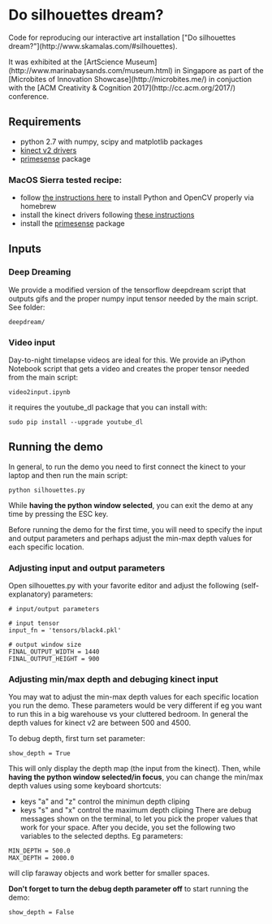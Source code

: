 # Do silhouettes dream?
<p>Code for reproducing our interactive art installation ["Do silhouettes dream?"](http://www.skamalas.com/#silhouettes). </p>

<p>It was exhibited at the [ArtScience Museum](http://www.marinabaysands.com/museum.html) in Singapore as part of the [Microbites of Innovation Showcase](http://microbites.me/) in conjuction with the [ACM Creativity & Cognition 2017](http://cc.acm.org/2017/) conference.</p>

## Requirements
* python 2.7 with numpy, scipy and matplotlib packages
* [kinect v2 drivers](https://github.com/OpenKinect/libfreenect2/)
* [primesense](https://pypi.python.org/pypi/primesense) package

### MacOS Sierra tested recipe:
* follow [the instructions here](http://www.pyimagesearch.com/2016/12/19/install-opencv-3-on-macos-with-homebrew-the-easy-way/) to install Python and OpenCV properly via homebrew
* install the kinect drivers following [these instructions](https://github.com/OpenKinect/libfreenect2/blob/master/README.md#mac-osx)
* install the [primesense](https://pypi.python.org/pypi/primesense) package

## Inputs

### Deep Dreaming
We provide a modified version of the tensorflow deepdream script that outputs gifs and the proper numpy input tensor needed by the main script. See folder:
```
deepdream/
```

### Video input
Day-to-night timelapse videos are ideal for this. We provide an iPython Notebook script that gets a video and creates the proper tensor needed from the main script:

```
video2input.ipynb
```

it requires the youtube_dl package that you can install with:

```
sudo pip install --upgrade youtube_dl
```


## Running the demo

In general, to run the demo you need to first connect the kinect to your laptop and then run the main script:
```
python silhouettes.py
```
While **having the python window selected**, you can exit the demo at any time by pressing the ESC key.

Before running the demo for the first time, you will need to specify the input and output parameters and perhaps adjust the min-max depth values for each specific location.

### Adjusting input and output parameters
Open silhouettes.py with your favorite editor and adjust the following (self-explanatory) parameters:

```
# input/output parameters

# input tensor
input_fn = 'tensors/black4.pkl'

# output window size
FINAL_OUTPUT_WIDTH = 1440
FINAL_OUTPUT_HEIGHT = 900
```

### Adjusting min/max depth and debuging kinect input

You may wat to adjust the min-max depth values for each specific location you run the demo. These parameters would be very different if eg you want to run this in a big warehouse vs your cluttered bedroom. In general the depth values for kinect v2 are between 500 and 4500.

To debug depth, first turn set parameter:
``` 
show_depth = True
```
This will only display the depth map (the input from the kinect). Then, while **having the python window selected/in focus**, you can change the min/max depth values using some keyboard shortcuts:
* keys "a" and "z" control the minimun depth cliping 
* keys "s" and "x" control the maximum depth cliping 
There are debug messages shown on the terminal, to let you pick the proper values that work for your space.
After you decide, you set the following two variables to the selected depths. Eg parameters:
```
MIN_DEPTH = 500.0
MAX_DEPTH = 2000.0 
```
will clip faraway objects and work better for smaller spaces.

**Don't forget to turn the debug depth parameter off** to start running the demo:
``` 
show_depth = False
```
